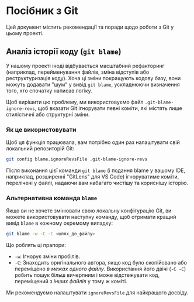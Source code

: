# Посібник з Git

Цей документ містить рекомендації та поради щодо роботи з Git у цьому проекті.

## Аналіз історії коду (`git blame`)

У нашому проекті іноді відбувається масштабний рефакторинг (наприклад, перейменування файлів, зміна відступів або реструктуризація коду). Хоча ці зміни покращують кодову базу, вони можуть додавати "шум" у вивід `git blame`, ускладнюючи визначення того, хто спочатку написав логіку.

Щоб вирішити цю проблему, ми використовуємо файл `.git-blame-ignore-revs`, щоб вказати Git ігнорувати певні коміти, які містять лише стилістичні або структурні зміни.

### Як це використовувати

Щоб ця функція працювала, вам потрібно один раз налаштувати свій локальний репозиторій Git:

```bash
git config blame.ignoreRevsFile .git-blame-ignore-revs
```

Після виконання цієї команди `git blame` (і подання blame у вашому IDE, наприклад, розширенні "GitLens" для VS Code) ігноруватиме коміти, перелічені у файлі, надаючи вам набагато чистішу та кориснішу історію.

### Альтернативна команда `blame`

Якщо ви не хочете змінювати свою локальну конфігурацію Git, ви можете використовувати наступну команду, щоб отримати кращий вивід `blame` в кожному окремому випадку:

```bash
git blame -w -C -C <шлях_до_файлу>
```

Що роблять ці прапори:
- `-w`: Ігнорує зміни пробілів.
- `-C`: Знаходить оригінального автора, якщо код було скопійовано або переміщено *в межах одного файлу*. Використання його двічі (`-C -C`) робить пошук більш вичерпним і може відстежувати код, переміщений з *інших файлів* у тому ж коміті.

Ми рекомендуємо налаштувати `ignoreRevsFile` для найкращого досвіду.